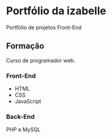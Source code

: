 # Portfólio da izabelle
Portfólio de projetos Front-End

## Formação
Curso de programador web.

### Front-End
- HTML
- CSS 
- JavaScript

### Back-End
PHP e MySQL